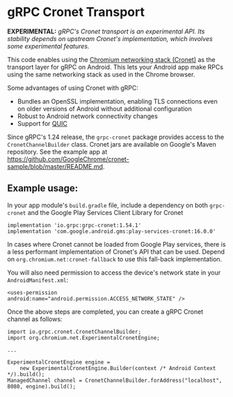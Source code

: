 gRPC Cronet Transport
========================

**EXPERIMENTAL:**  *gRPC's Cronet transport is an experimental API. Its stability
depends on upstream Cronet's implementation, which involves some experimental features.*

This code enables using the [Chromium networking stack
(Cronet)](https://chromium.googlesource.com/chromium/src/+/master/components/cronet)
as the transport layer for gRPC on Android. This lets your Android app make
RPCs using the same networking stack as used in the Chrome browser.

Some advantages of using Cronet with gRPC:

* Bundles an OpenSSL implementation, enabling TLS connections even on older
  versions of Android without additional configuration
* Robust to Android network connectivity changes
* Support for [QUIC](https://www.chromium.org/quic)

Since gRPC's 1.24 release, the `grpc-cronet` package provides access to the 
`CronetChannelBuilder` class. Cronet jars are available on Google's Maven repository. 
See the example app at https://github.com/GoogleChrome/cronet-sample/blob/master/README.md.

## Example usage:

In your app module's `build.gradle` file, include a dependency on both `grpc-cronet` and the 
Google Play Services Client Library for Cronet

```
implementation 'io.grpc:grpc-cronet:1.54.1'
implementation 'com.google.android.gms:play-services-cronet:16.0.0'
```

In cases where Cronet cannot be loaded from Google Play services, there is a less performant 
implementation of Cronet's API that can be used. Depend on `org.chromium.net:cronet-fallback` 
to use this fall-back implementation.


You will also need permission to access the device's network state in your 
`AndroidManifest.xml`:

```
<uses-permission android:name="android.permission.ACCESS_NETWORK_STATE" />
```

Once the above steps are completed, you can create a gRPC Cronet channel as
follows:

```
import io.grpc.cronet.CronetChannelBuilder;
import org.chromium.net.ExperimentalCronetEngine;

...

ExperimentalCronetEngine engine =
    new ExperimentalCronetEngine.Builder(context /* Android Context */).build();
ManagedChannel channel = CronetChannelBuilder.forAddress("localhost", 8080, engine).build();
```

